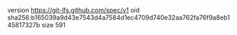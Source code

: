 version https://git-lfs.github.com/spec/v1
oid sha256:b165039a9d43e7543d4a7584d1ec4709d740e32aa762fa76f9a8eb145817327b
size 591
